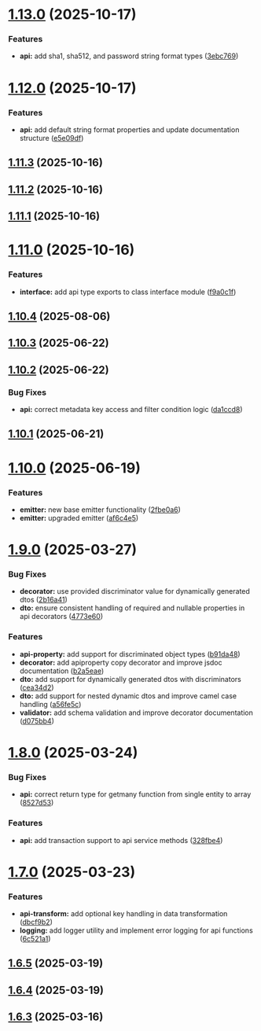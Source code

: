 # [1.13.0](https://github.com/ElsiKora/NestJS-Crud-Automator/compare/v1.12.0...v1.13.0) (2025-10-17)


### Features

* **api:** add sha1, sha512, and password string format types ([3ebc769](https://github.com/ElsiKora/NestJS-Crud-Automator/commit/3ebc76900f39cc18d7bcb35947fa0ace3ed75383))

# [1.12.0](https://github.com/ElsiKora/NestJS-Crud-Automator/compare/v1.11.3...v1.12.0) (2025-10-17)


### Features

* **api:** add default string format properties and update documentation structure ([e5e09df](https://github.com/ElsiKora/NestJS-Crud-Automator/commit/e5e09df77772e71e3ee53e09673bbe18636bbbe8))

## [1.11.3](https://github.com/ElsiKora/NestJS-Crud-Automator/compare/v1.11.2...v1.11.3) (2025-10-16)

## [1.11.2](https://github.com/ElsiKora/NestJS-Crud-Automator/compare/v1.11.1...v1.11.2) (2025-10-16)

## [1.11.1](https://github.com/ElsiKora/NestJS-Crud-Automator/compare/v1.11.0...v1.11.1) (2025-10-16)

# [1.11.0](https://github.com/ElsiKora/NestJS-Crud-Automator/compare/v1.10.4...v1.11.0) (2025-10-16)


### Features

* **interface:** add api type exports to class interface module ([f9a0c1f](https://github.com/ElsiKora/NestJS-Crud-Automator/commit/f9a0c1f71cf97ab4cace2237a28c200fc37b8ba8))

## [1.10.4](https://github.com/ElsiKora/NestJS-Crud-Automator/compare/v1.10.3...v1.10.4) (2025-08-06)

## [1.10.3](https://github.com/ElsiKora/NestJS-Crud-Automator/compare/v1.10.2...v1.10.3) (2025-06-22)

## [1.10.2](https://github.com/ElsiKora/NestJS-Crud-Automator/compare/v1.10.1...v1.10.2) (2025-06-22)

### Bug Fixes

- **api:** correct metadata key access and filter condition logic ([da1ccd8](https://github.com/ElsiKora/NestJS-Crud-Automator/commit/da1ccd8d8126ee66fe9f129ac07233ad097da26f))

## [1.10.1](https://github.com/ElsiKora/NestJS-Crud-Automator/compare/v1.10.0...v1.10.1) (2025-06-21)

# [1.10.0](https://github.com/ElsiKora/NestJS-Crud-Automator/compare/v1.9.0...v1.10.0) (2025-06-19)

### Features

- **emitter:** new base emitter functionality ([2fbe0a6](https://github.com/ElsiKora/NestJS-Crud-Automator/commit/2fbe0a6955a44312baf0318a60470943f261765b))
- **emitter:** upgraded emitter ([af6c4e5](https://github.com/ElsiKora/NestJS-Crud-Automator/commit/af6c4e5b6e9140b845247027c6c5b698c308c11d))

# [1.9.0](https://github.com/ElsiKora/NestJS-Crud-Automator/compare/v1.8.0...v1.9.0) (2025-03-27)

### Bug Fixes

- **decorator:** use provided discriminator value for dynamically generated dtos ([2b16a41](https://github.com/ElsiKora/NestJS-Crud-Automator/commit/2b16a412f19637602a0ca33004cf86c45f88495d))
- **dto:** ensure consistent handling of required and nullable properties in api decorators ([4773e60](https://github.com/ElsiKora/NestJS-Crud-Automator/commit/4773e6013dd77ff0604ac109f125f04a8c48c0c9))

### Features

- **api-property:** add support for discriminated object types ([b91da48](https://github.com/ElsiKora/NestJS-Crud-Automator/commit/b91da48f49596bd3916bd9dc67bc6e5be8635a57))
- **decorator:** add apiproperty copy decorator and improve jsdoc documentation ([b2a5eae](https://github.com/ElsiKora/NestJS-Crud-Automator/commit/b2a5eae6b9159d37c5e3370bf0d789cb8cebb0a1))
- **dto:** add support for dynamically generated dtos with discriminators ([cea34d2](https://github.com/ElsiKora/NestJS-Crud-Automator/commit/cea34d2c8888205038147ade80e638d0f8a43407))
- **dto:** add support for nested dynamic dtos and improve camel case handling ([a56fe5c](https://github.com/ElsiKora/NestJS-Crud-Automator/commit/a56fe5c1db0985f38b6075a5b4fc4ac3597db8b3))
- **validator:** add schema validation and improve decorator documentation ([d075bb4](https://github.com/ElsiKora/NestJS-Crud-Automator/commit/d075bb411bff418b01defdc6021e71fa3239d031))

# [1.8.0](https://github.com/ElsiKora/NestJS-Crud-Automator/compare/v1.7.0...v1.8.0) (2025-03-24)

### Bug Fixes

- **api:** correct return type for getmany function from single entity to array ([8527d53](https://github.com/ElsiKora/NestJS-Crud-Automator/commit/8527d530e24ce5485b98e17fc7a1b374079713a5))

### Features

- **api:** add transaction support to api service methods ([328fbe4](https://github.com/ElsiKora/NestJS-Crud-Automator/commit/328fbe49be0fb38399a0ddc11ba3550c70ffc985))

# [1.7.0](https://github.com/ElsiKora/NestJS-Crud-Automator/compare/v1.6.5...v1.7.0) (2025-03-23)

### Features

- **api-transform:** add optional key handling in data transformation ([dbcf9b2](https://github.com/ElsiKora/NestJS-Crud-Automator/commit/dbcf9b2934bf85a77a5519d738d467a133f9bac6))
- **logging:** add logger utility and implement error logging for api functions ([6c521a1](https://github.com/ElsiKora/NestJS-Crud-Automator/commit/6c521a12dfdf956dc84870f769feed665cfd3b51))

## [1.6.5](https://github.com/ElsiKora/NestJS-Crud-Automator/compare/v1.6.4...v1.6.5) (2025-03-19)

## [1.6.4](https://github.com/ElsiKora/NestJS-Crud-Automator/compare/v1.6.3...v1.6.4) (2025-03-19)

## [1.6.3](https://github.com/ElsiKora/NestJS-Crud-Automator/compare/v1.6.2...v1.6.3) (2025-03-16)
